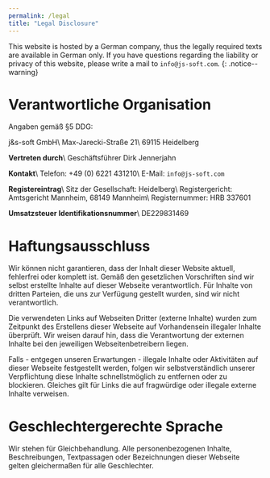 ```yaml
---
permalink: /legal
title: "Legal Disclosure"
---
```


This website is hosted by a German company, thus the legally required texts are available in German only. If you have questions regarding the liability or privacy of this website, please write a mail to `info@js-soft.com`.
{: .notice--warning}

# Verantwortliche Organisation

Angaben gemäß §5 DDG:

j&amp;s-soft GmbH\\
Max-Jarecki-Straße 21\\
69115 Heidelberg

**Vertreten durch**\\
Geschäftsführer Dirk Jennerjahn

**Kontakt**\\
Telefon: +49 (0) 6221 431210\\
E-Mail: `info@js-soft.com`

**Registereintrag**\\
Sitz der Gesellschaft: Heidelberg\\
Registergericht: Amtsgericht Mannheim, 68149 Mannheim\\
Registernummer: HRB 337601

**Umsatzsteuer Identifikationsnummer**\\
DE229831469

# Haftungsausschluss

Wir können nicht garantieren, dass der Inhalt dieser Website aktuell, fehlerfrei oder komplett ist. Gemäß den gesetzlichen Vorschriften sind wir selbst erstellte Inhalte auf dieser Webseite verantwortlich. Für Inhalte von dritten Parteien, die uns zur Verfügung gestellt wurden, sind wir nicht verantwortlich.

Die verwendeten Links auf Webseiten Dritter (externe Inhalte) wurden zum Zeitpunkt des Erstellens dieser Webseite auf Vorhandensein illegaler Inhalte überprüft. Wir weisen darauf hin, dass die Verantwortung der externen Inhalte bei den jeweiligen Webseitenbetreibern liegen.

Falls - entgegen unseren Erwartungen - illegale Inhalte oder Aktivitäten auf dieser Webseite festgestellt werden, folgen wir selbstverständlich unserer Verpflichtung diese Inhalte schnellstmöglich zu entfernen oder zu blockieren. Gleiches gilt für Links die auf fragwürdige oder illegale externe Inhalte verweisen.

# Geschlechtergerechte Sprache

Wir stehen für Gleichbehandlung. Alle personenbezogenen Inhalte, Beschreibungen, Textpassagen oder Bezeichnungen dieser Webseite gelten gleichermaßen für alle Geschlechter.
